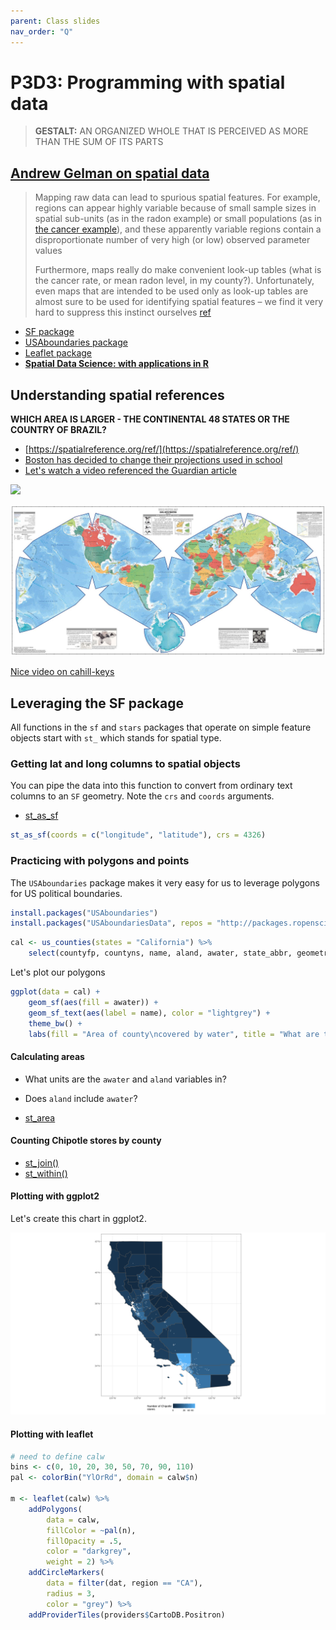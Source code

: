 ```yaml
---
parent: Class slides
nav_order: "Q"
---
```


# P3D3: Programming with spatial data

> __GESTALT:__ AN ORGANIZED WHOLE THAT IS PERCEIVED AS MORE THAN THE SUM OF ITS PARTS

## [Andrew Gelman on spatial data](http://www.stat.columbia.edu/~gelman/research/published/allmaps.pdf)

> Mapping raw data can lead to spurious spatial features. For example, regions can appear highly variable because of small sample sizes in spatial sub-units (as in the radon example) or small populations (as in [the cancer example](https://cdn.cnn.com/cnnnext/dam/assets/170124123712-01-cancer-cluster-maps--exlarge-169.jpg)), and these apparently variable regions contain a disproportionate number of very high (or low) observed parameter values
>
> Furthermore, maps really do make convenient look-up tables (what is the cancer rate, or mean radon level, in my county?). Unfortunately, even maps that are intended to be used only as look-up tables are almost sure to be used for identifying spatial features – we find it very hard to suppress this instinct ourselves
> [ref](http://www.stat.columbia.edu/~gelman/research/published/allmaps.pdf)

- [SF package](https://r-spatial.github.io/sf/index.html)
- [USAboundaries package](https://docs.ropensci.org/USAboundaries/index.html)
- [Leaflet package](https://rstudio.github.io/leaflet/)
- __[Spatial Data Science: with applications in R](https://keen-swartz-3146c4.netlify.app/)__

## Understanding spatial references

__WHICH AREA IS LARGER - THE CONTINENTAL 48 STATES OR THE COUNTRY OF BRAZIL?__   

- [https://spatialreference.org/ref/](https://spatialreference.org/ref/)
- [Boston has decided to change their projections used in school](https://www.theguardian.com/education/2017/mar/19/boston-public-schools-world-map-mercator-peters-projection)
- [Let's watch a video referenced the Guardian article](https://www.youtube.com/watch?v=vVX-PrBRtTY&t=239s)

![](https://imgs.xkcd.com/comics/map_projections.png)

![](img/cahill-keyes.jpg)

[Nice video on cahill-keys](https://www.youtube.com/watch?v=sD7ED12XGFo)

## Leveraging the SF package

All functions in the `sf` and `stars` packages that operate on simple feature objects start with `st_` which stands for spatial type.

### Getting lat and long columns to spatial objects

You can pipe the data into this function to convert from ordinary text columns to an `SF` geometry. Note the `crs` and `coords` arguments.

- [st_as_sf](https://r-spatial.github.io/sf/reference/st_as_sf.html) 

```r
st_as_sf(coords = c("longitude", "latitude"), crs = 4326)
```

### Practicing with polygons and points

The `USAboundaries` package makes it very easy for us to leverage polygons for US political boundaries.

```r
install.packages("USAboundaries")
install.packages("USAboundariesData", repos = "http://packages.ropensci.org", type = "source")
```

```r
cal <- us_counties(states = "California") %>%
    select(countyfp, countyns, name, aland, awater, state_abbr, geometry)
```

Let's plot our polygons

```r
ggplot(data = cal) +
    geom_sf(aes(fill = awater)) + 
    geom_sf_text(aes(label = name), color = "lightgrey") +
    theme_bw() +
    labs(fill = "Area of county\ncovered by water", title = "What are the units?")
```

#### Calculating areas

- What units are the `awater` and `aland` variables in?
- Does `aland` include `awater`?

- [st_area](https://r-spatial.github.io/sf/reference/geos_measures.html)

#### Counting Chipotle stores by county

- [st_join()](https://r-spatial.github.io/sf/reference/st_join.html)
- [st_within()](https://r-spatial.github.io/sf/reference/geos_binary_pred.html)

#### Plotting with ggplot2

Let's create this chart in ggplot2.

![](img/cal_chipotle.svg)

#### Plotting with leaflet

```r
# need to define calw
bins <- c(0, 10, 20, 30, 50, 70, 90, 110)
pal <- colorBin("YlOrRd", domain = calw$n)

m <- leaflet(calw) %>%
    addPolygons(
        data = calw,
        fillColor = ~pal(n),
        fillOpacity = .5,
        color = "darkgrey",
        weight = 2) %>%
    addCircleMarkers(
        data = filter(dat, region == "CA"),
        radius = 3,
        color = "grey") %>%
    addProviderTiles(providers$CartoDB.Positron)
```